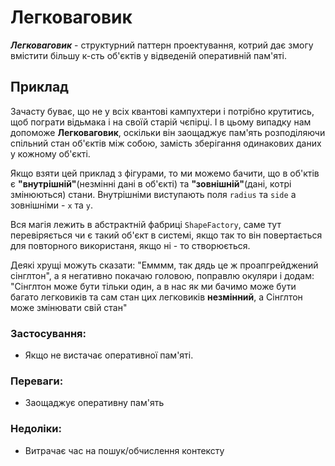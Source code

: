  # Легковаговик
 
 ***_Легковаговик_*** - структурний паттерн проектування, 
 котрий дає змогу вмістити більшу к-сть об'єктів у відведеній оперативній пам'яті. 
 

## Приклад
 Зачасту буває, що не у всіх квантові кампухтери і потрібно крутитись, щоб пограти відьмака і на своїй старій чєпірці. 
 І в цьому випадку нам допоможе **Легковаговик**, оскільки він заощаджує пам'ять розподіляючи спільний стан об'єктів між собою,
 замість зберігання одинакових даних у кожному об'єкті.
  
 Якщо взяти цей приклад з фігурами, то ми можемо бачити, що в об'ктів є **"внутрішній"**(незмінні дані в об'єкті)
  та **"зовнішній"**(дані, котрі змінюються) стани. Внутрішніми виступають поля `radius` та `side` а зовнішніми - `x` та `y`. 
  
 Вся магія лежить в абстрактній фабриці `ShapeFactory`, саме тут перевіряється чи є такий об'єкт в системі, 
 якщо так то він повертається для повторного використаня, якщо ні - то створюється.
  
 Деякі хрущі можуть сказати: "Емммм, так дядь це ж проапгрейджений сінглтон", 
 а я негативно покачаю головою, поправлю окуляри і додам: "Сінглтон може бути тільки один, 
 а в нас як ми бачимо може бути багато легковиків та сам стан цих легковиків **незмінний**, а Сінглтон може змінювати свій стан" 
  
### Застосування:
 - Якщо не вистачає оперативної пам'яті.

### Переваги:
 - Заощаджує оперативну пам'ять 
 
### Недоліки:
 - Витрачає час на пошук/обчислення контексту



